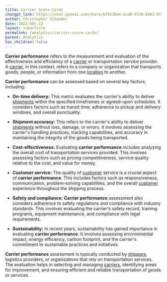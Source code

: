 ```yaml
---
title: Carrier Score Cards
chatgpt_link: https://chat.openai.com/share/bf4136b4-3cd0-4720-8583-97144bfc9686
author: Christopher Schoeder
date: 2023-DEC-13
layout: subarticle
permalink: /analytics/carrier-score-cards/
parent: Analytics
has_children: false
---
```


**Carrier performance** refers to the measurement and evaluation of the effectiveness and efficiency of a <a href="/carriers">carrier</a> or transportation service provider. A <a href="/carriers/">carrier,</a> in this context, refers to a company or organization that transports goods, people, or information from one <a href="/locations/">location</a> to another.

**Carrier performance** can be assessed based on several key factors, including:

- **On-time delivery:** This metric evaluates the carrier's ability to deliver <a href="/glossery/shipments">shipments</a> within the specified timeframes or agreed-upon schedules. It considers factors such as transit time, adherence to pickup and delivery windows, and overall punctuality.

- **Shipment accuracy:** This refers to the carrier's ability to deliver <a href="/glossery/shipments">shipments</a> without loss, damage, or errors. It involves assessing the carrier's handling practices, tracking capabilities, and accuracy in maintaining the integrity of the goods being transported.

- **Cost-effectiveness:** Evaluating **carrier performance** includes analyzing the overall cost of transportation services provided. This involves assessing factors such as pricing competitiveness, service quality relative to the cost, and value for money.

- **Customer service:** The quality of <a href="/parties/customers">customer</a> service is a crucial aspect of **carrier performance**. This includes factors such as responsiveness, communication, problem-solving capabilities, and the overall <a href="/parties/customers">customer</a> experience throughout the shipping process.

- **Safety and compliance:** **Carrier performance** assessment also considers adherence to safety regulations and compliance with industry standards. This involves evaluating the carrier's safety record, training programs, equipment maintenance, and compliance with legal requirements.

- **Sustainability:** In recent years, sustainability has gained importance in evaluating **carrier performance**. It involves assessing environmental impact, energy efficiency, carbon footprint, and the carrier's commitment to sustainable practices and initiatives.

**Carrier performance** assessment is typically conducted by <a href="/parties/shippers">shippers</a>, logistics providers, or organizations that rely on transportation services. The evaluation helps in selecting and managing <a href="/carriers/">carriers,</a> identifying areas for improvement, and ensuring efficient and reliable transportation of goods or services.
